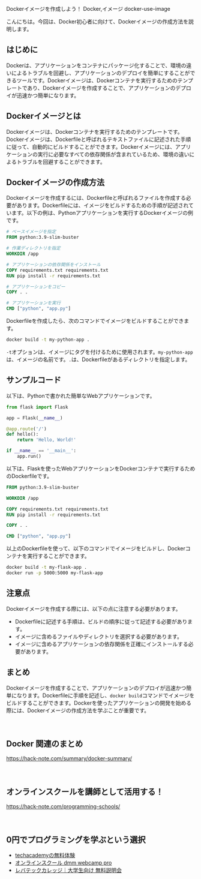 Dockerイメージを作成しよう！
Docker,イメージ
docker-use-image

こんにちは。今回は、Docker初心者に向けて、Dockerイメージの作成方法を説明します。

## はじめに

Dockerは、アプリケーションをコンテナにパッケージ化することで、環境の違いによるトラブルを回避し、アプリケーションのデプロイを簡単にすることができるツールです。Dockerイメージは、Dockerコンテナを実行するためのテンプレートであり、Dockerイメージを作成することで、アプリケーションのデプロイが迅速かつ簡単になります。

## Dockerイメージとは

Dockerイメージは、Dockerコンテナを実行するためのテンプレートです。Dockerイメージは、Dockerfileと呼ばれるテキストファイルに記述された手順に従って、自動的にビルドすることができます。Dockerイメージには、アプリケーションの実行に必要なすべての依存関係が含まれているため、環境の違いによるトラブルを回避することができます。

## Dockerイメージの作成方法

Dockerイメージを作成するには、Dockerfileと呼ばれるファイルを作成する必要があります。Dockerfileには、イメージをビルドするための手順が記述されています。以下の例は、Pythonアプリケーションを実行するDockerイメージの例です。

```Dockerfile
# ベースイメージを指定
FROM python:3.9-slim-buster

# 作業ディレクトリを指定
WORKDIR /app

# アプリケーションの依存関係をインストール
COPY requirements.txt requirements.txt
RUN pip install -r requirements.txt

# アプリケーションをコピー
COPY . .

# アプリケーションを実行
CMD ["python", "app.py"]
```

Dockerfileを作成したら、次のコマンドでイメージをビルドすることができます。

```bash
docker build -t my-python-app .
```

`-t`オプションは、イメージにタグを付けるために使用されます。`my-python-app`は、イメージの名前です。`.`は、Dockerfileがあるディレクトリを指定します。

## サンプルコード

以下は、Pythonで書かれた簡単なWebアプリケーションです。

```python
from flask import Flask

app = Flask(__name__)

@app.route('/')
def hello():
    return 'Hello, World!'

if __name__ == '__main__':
    app.run()
```

以下は、Flaskを使ったWebアプリケーションをDockerコンテナで実行するためのDockerfileです。

```Dockerfile
FROM python:3.9-slim-buster

WORKDIR /app

COPY requirements.txt requirements.txt
RUN pip install -r requirements.txt

COPY . .

CMD ["python", "app.py"]
```

以上のDockerfileを使って、以下のコマンドでイメージをビルドし、Dockerコンテナを実行することができます。

```bash
docker build -t my-flask-app .
docker run -p 5000:5000 my-flask-app
```

## 注意点

Dockerイメージを作成する際には、以下の点に注意する必要があります。

- Dockerfileに記述する手順は、ビルドの順序に従って記述する必要があります。
- イメージに含めるファイルやディレクトリを選択する必要があります。
- イメージに含めるアプリケーションの依存関係を正確にインストールする必要があります。

## まとめ

Dockerイメージを作成することで、アプリケーションのデプロイが迅速かつ簡単になります。Dockerfileに手順を記述し、`docker build`コマンドでイメージをビルドすることができます。Dockerを使ったアプリケーションの開発を始める際には、Dockerイメージの作成方法を学ぶことが重要です。

　

## Docker 関連のまとめ
https://hack-note.com/summary/docker-summary/

　

## オンラインスクールを講師として活用する！
https://hack-note.com/programming-schools/

　

## 0円でプログラミングを学ぶという選択
- [techacademyの無料体験](//af.moshimo.com/af/c/click?a_id=2612475&amp;p_id=1555&amp;pc_id=2816&amp;pl_id=22706&amp;url=https%3a%2f%2ftechacademy.jp%2fhtmlcss-trial%3futm_source%3dmoshimo%26utm_medium%3daffiliate%26utm_campaign%3dtextad)
- [オンラインスクール dmm webcamp pro](//af.moshimo.com/af/c/click?a_id=2612482&amp;p_id=1363&amp;pc_id=2297&amp;pl_id=39999&amp;guid=on)
- [レバテックカレッジ｜大学生向け 無料説明会](//af.moshimo.com/af/c/click?a_id=4071793&p_id=3198&pc_id=7488&pl_id=41848)

